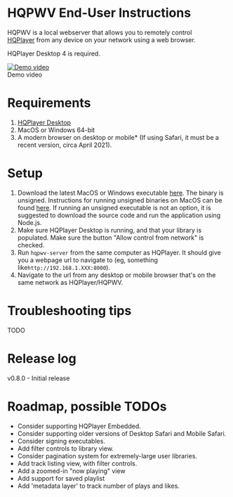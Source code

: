 
# HQPWV End-User Instructions  


HQPWV is a local webserver that allows you to remotely control  
<a href="https://www.signalyst.com/consumer.html" target="_blank">HQPlayer</a> from any device on your network using a web browser.

HQPlayer Desktop 4 is required.
  
[![Demo video](https://i.vimeocdn.com/video/1198463153?mw=1200&mh=751)](https://vimeo.com/579213725 "Demo video")  
Demo video  

# Requirements    
1. <a href="https://www.signalyst.com/consumer.html" target="_blank">HQPlayer Desktop</a>  
2. MacOS or Windows 64-bit  
3. A modern browser on desktop or mobile*
   (If using Safari, it must be a recent version, circa  April 2021).
  
# Setup  
1. Download the latest MacOS or Windows executable [here](https://github.com/zeropointnine/hqpwv/releases). The binary is unsigned. Instructions for running unsigned binaries on MacOS can be found [here](https://support.apple.com/guide/mac-help/open-a-mac-app-from-an-unidentified-developer-mh40616/mac). If running an unsigned executable is not an option, it is suggested to download the source code and run the application using Node.js.
2. Make sure HQPlayer Desktop is running, and that your library is populated. Make sure the button "Allow control from network" is checked.
3. Run `hqpwv-server` from the same computer as HQPlayer. It should give you a webpage url to navigate to (eg, something like`http://192.168.1.XXX:8000`). 
4. Navigate to the url from any desktop or mobile browser that's on the same network as HQPlayer/HQPWV. 
  
  
# Troubleshooting tips  
 TODO
 
# Release log  
v0.8.0 - Initial release
  
# Roadmap, possible TODOs
- Consider supporting HQPlayer Embedded.  
- Consider supporting older versions of Desktop Safari and Mobile Safari.  
- Consider signing executables.  
- Add filter controls to library view.  
- Consider pagination system for extremely-large user libraries.  
- Add track listing view, with filter controls.  
- Add a zoomed-in "now playing" view  
- Add support for saved playlist  
- Add 'metadata layer' to track number of plays and likes.
